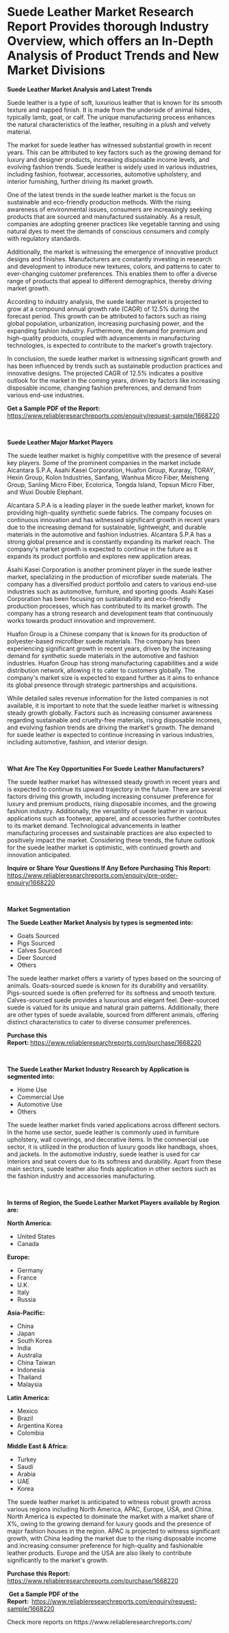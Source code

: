 <p><h1>Suede Leather Market Research Report Provides thorough Industry Overview, which offers an In-Depth Analysis of Product Trends and New Market Divisions</h1></p><p><strong>Suede Leather Market Analysis and Latest Trends</strong></p>
<p><p>Suede leather is a type of soft, luxurious leather that is known for its smooth texture and napped finish. It is made from the underside of animal hides, typically lamb, goat, or calf. The unique manufacturing process enhances the natural characteristics of the leather, resulting in a plush and velvety material.</p><p>The market for suede leather has witnessed substantial growth in recent years. This can be attributed to key factors such as the growing demand for luxury and designer products, increasing disposable income levels, and evolving fashion trends. Suede leather is widely used in various industries, including fashion, footwear, accessories, automotive upholstery, and interior furnishing, further driving its market growth.</p><p>One of the latest trends in the suede leather market is the focus on sustainable and eco-friendly production methods. With the rising awareness of environmental issues, consumers are increasingly seeking products that are sourced and manufactured sustainably. As a result, companies are adopting greener practices like vegetable tanning and using natural dyes to meet the demands of conscious consumers and comply with regulatory standards.</p><p>Additionally, the market is witnessing the emergence of innovative product designs and finishes. Manufacturers are constantly investing in research and development to introduce new textures, colors, and patterns to cater to ever-changing customer preferences. This enables them to offer a diverse range of products that appeal to different demographics, thereby driving market growth.</p><p>According to industry analysis, the suede leather market is projected to grow at a compound annual growth rate (CAGR) of 12.5% during the forecast period. This growth can be attributed to factors such as rising global population, urbanization, increasing purchasing power, and the expanding fashion industry. Furthermore, the demand for premium and high-quality products, coupled with advancements in manufacturing technologies, is expected to contribute to the market's growth trajectory.</p><p>In conclusion, the suede leather market is witnessing significant growth and has been influenced by trends such as sustainable production practices and innovative designs. The projected CAGR of 12.5% indicates a positive outlook for the market in the coming years, driven by factors like increasing disposable income, changing fashion preferences, and demand from various end-use industries.</p></p>
<p><strong>Get a Sample PDF of the Report:&nbsp;</strong> <a href="https://www.reliableresearchreports.com/enquiry/request-sample/1668220">https://www.reliableresearchreports.com/enquiry/request-sample/1668220</a></p>
<p>&nbsp;</p>
<p><strong>Suede Leather Major Market Players</strong></p>
<p><p>The suede leather market is highly competitive with the presence of several key players. Some of the prominent companies in the market include Alcantara S.P.A, Asahi Kasei Corporation, Huafon Group, Kuraray, TORAY, Hexin Group, Kolon Industries, Sanfang, Wanhua Micro Fiber, Meisheng Group, Sanling Micro Fiber, Ecolorica, Tongda Island, Topsun Micro Fiber, and Wuxi Double Elephant.</p><p>Alcantara S.P.A is a leading player in the suede leather market, known for providing high-quality synthetic suede fabrics. The company focuses on continuous innovation and has witnessed significant growth in recent years due to the increasing demand for sustainable, lightweight, and durable materials in the automotive and fashion industries. Alcantara S.P.A has a strong global presence and is constantly expanding its market reach. The company's market growth is expected to continue in the future as it expands its product portfolio and explores new application areas.</p><p>Asahi Kasei Corporation is another prominent player in the suede leather market, specializing in the production of microfiber suede materials. The company has a diversified product portfolio and caters to various end-use industries such as automotive, furniture, and sporting goods. Asahi Kasei Corporation has been focusing on sustainability and eco-friendly production processes, which has contributed to its market growth. The company has a strong research and development team that continuously works towards product innovation and improvement.</p><p>Huafon Group is a Chinese company that is known for its production of polyester-based microfiber suede materials. The company has been experiencing significant growth in recent years, driven by the increasing demand for synthetic suede materials in the automotive and fashion industries. Huafon Group has strong manufacturing capabilities and a wide distribution network, allowing it to cater to customers globally. The company's market size is expected to expand further as it aims to enhance its global presence through strategic partnerships and acquisitions.</p><p>While detailed sales revenue information for the listed companies is not available, it is important to note that the suede leather market is witnessing steady growth globally. Factors such as increasing consumer awareness regarding sustainable and cruelty-free materials, rising disposable incomes, and evolving fashion trends are driving the market's growth. The demand for suede leather is expected to continue increasing in various industries, including automotive, fashion, and interior design.</p></p>
<p>&nbsp;</p>
<p><strong>What Are The Key Opportunities For Suede Leather Manufacturers?</strong></p>
<p><p>The suede leather market has witnessed steady growth in recent years and is expected to continue its upward trajectory in the future. There are several factors driving this growth, including increasing consumer preference for luxury and premium products, rising disposable incomes, and the growing fashion industry. Additionally, the versatility of suede leather in various applications such as footwear, apparel, and accessories further contributes to its market demand. Technological advancements in leather manufacturing processes and sustainable practices are also expected to positively impact the market. Considering these trends, the future outlook for the suede leather market is optimistic, with continued growth and innovation anticipated.</p></p>
<p><strong>Inquire or Share Your Questions If Any Before Purchasing This Report:</strong> <a href="https://www.reliableresearchreports.com/enquiry/pre-order-enquiry/1668220">https://www.reliableresearchreports.com/enquiry/pre-order-enquiry/1668220</a></p>
<p>&nbsp;</p>
<p><strong>Market Segmentation</strong></p>
<p><strong>The Suede Leather Market Analysis by types is segmented into:</strong></p>
<p><ul><li>Goats Sourced</li><li>Pigs Sourced</li><li>Calves Sourced</li><li>Deer Sourced</li><li>Others</li></ul></p>
<p><p>The suede leather market offers a variety of types based on the sourcing of animals. Goats-sourced suede is known for its durability and versatility. Pigs-sourced suede is often preferred for its softness and smooth texture. Calves-sourced suede provides a luxurious and elegant feel. Deer-sourced suede is valued for its unique and natural grain patterns. Additionally, there are other types of suede available, sourced from different animals, offering distinct characteristics to cater to diverse consumer preferences.</p></p>
<p><strong>Purchase this Report:&nbsp;</strong><a href="https://www.reliableresearchreports.com/purchase/1668220">https://www.reliableresearchreports.com/purchase/1668220</a></p>
<p>&nbsp;</p>
<p><strong>The Suede Leather Market Industry Research by Application is segmented into:</strong></p>
<p><ul><li>Home Use</li><li>Commercial Use</li><li>Automotive Use</li><li>Others</li></ul></p>
<p><p>The suede leather market finds varied applications across different sectors. In the home use sector, suede leather is commonly used in furniture upholstery, wall coverings, and decorative items. In the commercial use sector, it is utilized in the production of luxury goods like handbags, shoes, and jackets. In the automotive industry, suede leather is used for car interiors and seat covers due to its softness and durability. Apart from these main sectors, suede leather also finds application in other sectors such as the fashion industry and accessories manufacturing.</p></p>
<p>&nbsp;</p>
<p><strong>In terms of Region, the Suede Leather Market Players available by Region are:</strong></p>
<p>
    <p> <strong> North America: </strong>
        <ul>
            <li>United States</li>
            <li>Canada</li>
        </ul>
        </p> 
    <p> <strong> Europe: </strong>
        <ul>
            <li>Germany</li>
            <li>France</li>
            <li>U.K.</li>
            <li>Italy</li>
            <li>Russia</li>
        </ul>
        </p> 
    <p> <strong> Asia-Pacific: </strong>
        <ul>
            <li>China</li>
            <li>Japan</li>
            <li>South Korea</li>
            <li>India</li>
            <li>Australia</li>
            <li>China Taiwan</li>
            <li>Indonesia</li>
            <li>Thailand</li>
            <li>Malaysia</li>
        </ul>
        </p> 
    <p> <strong> Latin America: </strong>
        <ul>
            <li>Mexico</li>
            <li>Brazil</li>
            <li>Argentina Korea</li>
            <li>Colombia</li>
        </ul>
        </p> 
    <p> <strong> Middle East & Africa: </strong>
        <ul>
            <li>Turkey</li>
            <li>Saudi</li>
            <li>Arabia</li>
            <li>UAE</li>
            <li>Korea</li>
        </ul>
    </p>
    </p>
<p><p>The suede leather market is anticipated to witness robust growth across various regions including North America, APAC, Europe, USA, and China. North America is expected to dominate the market with a market share of X%, owing to the growing demand for luxury goods and the presence of major fashion houses in the region. APAC is projected to witness significant growth, with China leading the market due to the rising disposable income and increasing consumer preference for high-quality and fashionable leather products. Europe and the USA are also likely to contribute significantly to the market's growth.</p></p>
<p><strong>Purchase this Report: </strong><a href="https://www.reliableresearchreports.com/purchase/1668220">https://www.reliableresearchreports.com/purchase/1668220</a></p>
<p>&nbsp;<strong>Get a Sample PDF of the Report:&nbsp;&nbsp;</strong><a href="https://www.reliableresearchreports.com/enquiry/request-sample/1668220">https://www.reliableresearchreports.com/enquiry/request-sample/1668220</a></p>
<p><strong></strong></p>
<p>Check more reports on https://www.reliableresearchreports.com/</p>